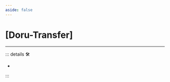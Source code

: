 ```yaml
---
aside: false
---
```

# <py>[<labor>Doru</labor>-Transfer]</py>

---

<!-- =================================================== -->
<!-- =================================================== -->
<!-- =================================================== -->
<!-- =================================================== -->
<!-- =================================================== -->
::: details 🛠

-

:::
